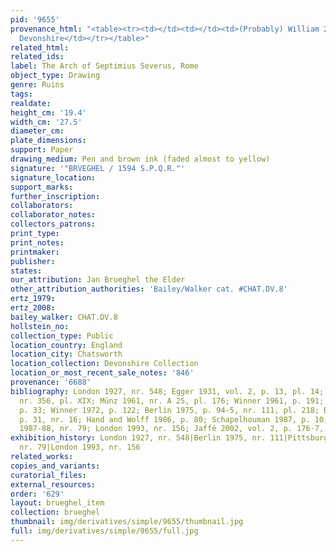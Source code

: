 ```yaml
---
pid: '9655'
provenance_html: "<table><tr><td></td><td></td><td>(Probably) William 2nd Duke of
  Devonshire</td></tr></table>"
related_html: 
related_ids: 
label: The Arch of Septimius Severus, Rome
object_type: Drawing
genre: Ruins
tags: 
realdate: 
height_cm: '19.4'
width_cm: '27.5'
diameter_cm: 
plate_dimensions: 
support: Paper
drawing_medium: Pen and brown ink (faded almost to yellow)
signature: '"BRVEGHEL / 1594 S.P.Q.R."'
signature_location: 
support_marks: 
further_inscription: 
collaborators: 
collaborator_notes: 
collectors_patrons: 
print_type: 
print_notes: 
printmaker: 
publisher: 
states: 
our_attribution: Jan Brueghel the Elder
other_attribution_authorities: 'Bailey/Walker cat. #CHAT.DV.8'
ertz_1979: 
ertz_2008: 
bailey_walker: CHAT.DV.8
hollstein_no: 
collection_type: Public
location_country: England
location_city: Chatsworth
location_collection: Devonshire Collection
location_or_most_recent_sale_notes: '846'
provenance: '6688'
bibliography: London 1927, nr. 548; Egger 1931, vol. 2, p. 13, pl. 14; Lugt 1949,
  nr. 356, pl. XIX; Münz 1961, nr. A 25, pl. 176; Winner 1961, p. 191; Franz 1968-69,
  p. 33; Winner 1972, p. 122; Berlin 1975, p. 94-5, nr. 111, pl. 218; Bedoni 1983,
  p. 31, nr. 16; Hand and Wolff 1986, p. 80; Schapelhouman 1987, p. 10, nr. 4; Pittsburgh
  1987-88, nr. 79; London 1993, nr. 156; Jaffé 2002, vol. 2, p. 176-7, nr. 1166
exhibition_history: London 1927, nr. 548|Berlin 1975, nr. 111|Pittsburgh 1987-88,
  nr. 79|London 1993, nr. 156
related_works: 
copies_and_variants: 
curatorial_files: 
external_resources: 
order: '629'
layout: brueghel_item
collection: brueghel
thumbnail: img/derivatives/simple/9655/thumbnail.jpg
full: img/derivatives/simple/9655/full.jpg
---
```

